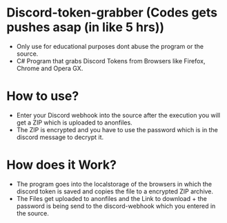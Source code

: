 # Discord-token-grabber (Codes gets pushes asap (in like 5 hrs))

- Only use for educational purposes dont abuse the program or the source.
- C# Program that grabs Discord Tokens from Browsers like Firefox, Chrome and Opera GX.

# How to use?

- Enter your Discord webhook into the source after the execution you will get a ZIP which is uploaded to anonfiles.
- The ZIP is encrypted and you have to use the password which is in the discord message to decrypt it.

# How does it Work?

- The program goes into the localstorage of the browsers in which the discord token is saved and copies the file to a encrypted ZIP archive.
- The Files get uploaded to anonfiles and the Link to download + the password is being send to the discord-webhook which you entered in the source.
